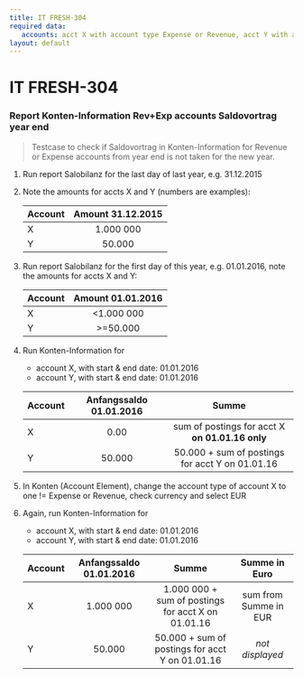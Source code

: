 ```yaml
---
title: IT FRESH-304
required data:
   accounts: acct X with account type Expense or Revenue, acct Y with another acct type
layout: default
---
```


# IT FRESH-304
### Report Konten-Information Rev+Exp accounts Saldovortrag year end
> Testcase to check if Saldovortrag in Konten-Information
> for Revenue or Expense accounts from year end is not taken
> for the new year.


1. Run report Salobilanz for the last day of last year, e.g. 31.12.2015

1. Note the amounts for accts X and Y (numbers are examples):

	|	Account		|	Amount 31.12.2015		|	
	| ------------- |:-------------------------:|
	|	X			|	1.000 000				|	
	|	Y			|	50.000					|	
	
	
1. Run report Salobilanz for the first day of this year, e.g. 01.01.2016, note the amounts  for accts X and Y:

	|	Account		|	Amount 01.01.2016		|	
	| ------------- |:-------------------------:|
	|	X			|	<1.000 000				|	
	|	Y			|	>=50.000				|	 

	
1. Run Konten-Information for
	* account X, with start & end date: 01.01.2016
	* account Y, with start & end date: 01.01.2016
	
	|	Account		|	Anfangssaldo 01.01.2016	|	Summe											|
	| ------------- |:-------------------------:|:-------------------------------------------------:|
	|	X			|	0.00					|	sum of postings for acct X **on 01.01.16 only**	|
	|	Y			|	50.000					|	50.000 + sum of postings for acct Y on 01.01.16	|
	
	
1. In Konten (Account Element), change the account type of account X to one != Expense or Revenue, check currency and select EUR

1. Again, run Konten-Information for
	* account X, with start & end date: 01.01.2016
	* account Y, with start & end date: 01.01.2016
	
	|	Account		|	Anfangssaldo 01.01.2016	|	Summe												|	Summe in Euro		|
	| ------------- |:-------------------------:|:-----------------------------------------------------:|:---------------------:|
	|	X			|	1.000 000				|	1.000 000 + sum of postings for acct X on 01.01.16 	| sum from Summe in EUR	|
	|	Y			|	50.000					|	50.000 + sum of postings for acct Y on 01.01.16		|	*not displayed*		|
	

	
